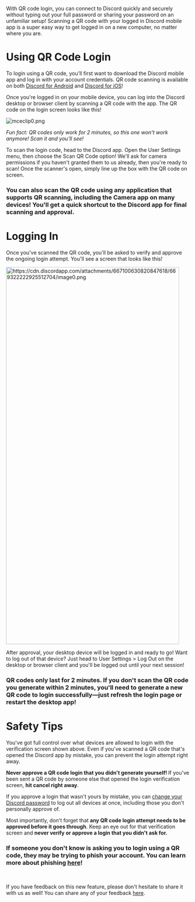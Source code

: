 <p>With QR code login, you can connect to Discord quickly and securely without typing out your full password or sharing your password on an unfamiliar setup! Scanning a QR code with your logged in Discord mobile app is a super easy way to get logged in on a new computer, no matter where you are.</p>
<h1 id="using-qr-code-login">Using QR Code Login</h1>
<p>To login using a QR code, you'll first want to download the Discord mobile app and log in with your account credentials. QR code scanning is available on both <a href="https://play.google.com/store/apps/details?id=com.discord&amp;hl=en_US" target="_self">Discord for Android</a> and <a href="https://www.google.com/url?sa=t&amp;rct=j&amp;q=&amp;esrc=s&amp;source=web&amp;cd=1&amp;cad=rja&amp;uact=8&amp;ved=2ahUKEwjbjdKR8Z3nAhXVtp4KHa8KBbcQFjAAegQIAxAB&amp;url=https%3A%2F%2Fapps.apple.com%2Fus%2Fapp%2Fdiscord%2Fid985746746&amp;usg=AOvVaw1PNPyol20tdMi2gPY9McHu" target="_self">Discord for iOS</a>!</p>
<p>Once you're logged in on your mobile device, you can log into the Discord desktop or browser client by scanning a QR code with the app. The QR code on the login screen looks like this!</p>
<p><img src="https://support.discord.com/hc/article_attachments/360048105592/mceclip0.png" alt="mceclip0.png"></p>
<p><em>Fun fact: QR codes only work for 2 minutes, so this one won't work anymore! Scan it and you'll see!</em></p>
<p>To scan the login code, head to the Discord app. Open the User Settings menu, then choose the Scan QR Code option! We'll ask for camera permissions if you haven't granted them to us already, then you're ready to scan! Once the scanner's open, simply line up the box with the QR code on screen.</p>
<h3>You can also scan the QR code using any application that supports QR scanning, including the Camera app on many devices! You'll get a quick shortcut to the Discord app for final scanning and approval.</h3>
<h1 id="logging-in">Logging In</h1>
<p>Once you've scanned the QR code, you'll be asked to verify and approve the ongoing login attempt. You'll see a screen that looks like this!</p>
<p><img class="shrinkToFit transparent" src="https://cdn.discordapp.com/attachments/667100630820847618/669322222925512704/image0.png" alt="https://cdn.discordapp.com/attachments/667100630820847618/669322222925512704/image0.png" width="474" height="1029"></p>
<p>After approval, your desktop device will be logged in and ready to go! Want to log out of that device? Just head to User Settings &gt; Log Out on the desktop or browser client and you'll be logged out until your next session!</p>
<h3>QR codes only last for 2 minutes. If you don't scan the QR code you generate within 2 minutes, you'll need to generate a new QR code to login successfully—just refresh the login page or restart the desktop app!</h3>
<h1 id="safety-tips">Safety Tips</h1>
<p>You've got full control over what devices are allowed to login with the verification screen shown above. Even if you've scanned a QR code that's opened the Discord app by mistake, you can prevent the login attempt right away.</p>
<p><strong>Never approve a QR code login that you didn't generate yourself! </strong>If you've been sent a QR code by someone else that opened the login verification screen, <strong>hit cancel right away</strong>.</p>
<p>If you approve a login that wasn't yours by mistake, you can <a href="https://support.discord.com/hc/en-us/articles/218410947" target="_self">change your Discord password</a> to log out all devices at once, including those you don't personally approve of.</p>
<p>Most importantly, don't forget that <strong>any QR code login attempt needs to be approved before it goes through</strong>. Keep an eye out for that verification screen and <strong>never verify or approve a login that you didn't ask for.</strong></p>
<h3>If someone you don't know is asking you to login using a QR code, they may be trying to phish your account. You can learn more about phishing <a href="https://support.discord.com/hc/en-us/articles/360037660611" target="_self">here</a>!</h3>
<p> </p>
<p>If you have feedback on this new feature, please don't hesitate to share it with us as well! You can share any of your feedback <a href="https://dis.gd/feedback" target="_self">here</a>.</p>